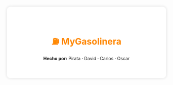 <div align="center" style="background-color:#ffffff; padding:40px; border-radius:12px; box-shadow:0 0 10px #ddd;">

<h1 style="color:#ff8800;">⛽ MyGasolinera</h1>

<p><strong>Hecho por:</strong> Pirata · David · Carlos · Oscar</p>

</div>

